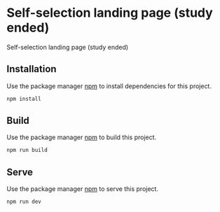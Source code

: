 # Self-selection landing page (study ended)

Self-selection landing page (study ended)

## Installation

Use the package manager [npm](https://www.npmjs.com/get-npm/) to install dependencies for this project.

```bash
npm install
```

## Build

Use the package manager [npm](https://www.npmjs.com/get-npm/) to build this project.

```bash
npm run build
```

## Serve

Use the package manager [npm](https://www.npmjs.com/get-npm/) to serve this project.

```bash
npm run dev
```

